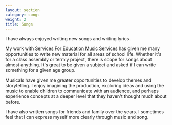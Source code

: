 ```yaml
---
layout: section
category: songs
weight: 2
title: Songs
---
```


I have always enjoyed writing new songs and writing lyrics.

My work with [Services For Education Music Services](www.servicesforeducation.co.uk) has given me many opportunities to write new material for all areas of school life. Whether it's for a class assembly or termly project, there is scope for songs about almost anything. It's great to be given a subject and asked if I can write something for a given age group.

Musicals have given me greater opportunities to develop themes and storytelling. I enjoy imagining the production, exploring ideas and using the music to enable children to communicate with an audience, and perhaps experience concepts at a deeper level that they haven't thought much about before. 

I have also written songs for friends and family over the years. I sometimes feel that I can express myself more clearly through music and song.

